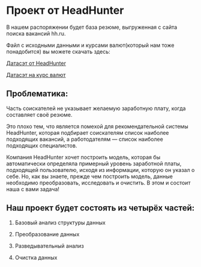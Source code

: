# Проект от HeadHunter

В нашем распоряжении будет база резюме, выгруженная с сайта поиска вакансий hh.ru.

Файл с исходными данными и курсами валют(который нам тоже понадобится) вы можете скачать здесь:

[Датасэт от HeadHunter](https://drive.google.com/file/d/1XcDHrtxpBMr8bDl-w33cViWTxLnbEVZz/view?usp=sharing)

[Датасэт на курс валют](https://drive.google.com/file/d/1vSMyBdgPonO2f0fBc9VEiRA6EuENsHuA/view?usp=sharing)

## Проблематика: 
Часть соискателей не указывает желаемую заработную плату, когда составляет своё резюме.

Это  плохо тем, что является помехой для рекомендательной системы HeadHunter, которая подбирает соискателям список наиболее подходящих вакансий, а работодателям — список наиболее подходящих специалистов.

 Компания HeadHunter хочет построить модель, которая бы автоматически определяла примерный уровень заработной платы, подходящей пользователю, исходя из информации, которую он указал о себе. Но, как вы знаете, прежде чем построить модель, данные необходимо преобразовать, исследовать и очистить. В этом и состоит наша с вами задача!


## Наш проект будет состоять из четырёх частей:

1. Базовый анализ структуры данных

2. Преобразование данных

3. Разведывательный анализ

4. Очистка данных

